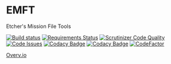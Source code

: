 # EMFT
Etcher's Mission File Tools

[![Build status](https://ci.appveyor.com/api/projects/status/657xik0wcp0yaafb?svg=true)](https://ci.appveyor.com/project/132nd-etcher/emft)
[![Requirements Status](https://requires.io/github/132nd-etcher/EMFT/requirements.svg?branch=develop)](https://requires.io/github/132nd-etcher/EMFT/requirements/?branch=develop)
[![Scrutinizer Code Quality](https://scrutinizer-ci.com/g/132nd-etcher/EMFT/badges/quality-score.png?b=master)](https://scrutinizer-ci.com/g/132nd-etcher/EMFT/?branch=master)
[![Code Issues](https://www.quantifiedcode.com/api/v1/project/eee625d4e50b4f73a9a1a2a4bb306bf3/badge.svg)](https://www.quantifiedcode.com/app/project/eee625d4e50b4f73a9a1a2a4bb306bf3)
[![Codacy Badge](https://api.codacy.com/project/badge/Grade/500397cdda004fd6bccacdca94d27e55)](https://www.codacy.com/app/132nd-etcher/EMFT?utm_source=github.com&amp;utm_medium=referral&amp;utm_content=132nd-etcher/EMFT&amp;utm_campaign=Badge_Grade)
[![Codacy Badge](https://api.codacy.com/project/badge/Coverage/500397cdda004fd6bccacdca94d27e55)](https://www.codacy.com/app/132nd-etcher/EMFT?utm_source=github.com&amp;utm_medium=referral&amp;utm_content=132nd-etcher/EMFT&amp;utm_campaign=Badge_Coverage)
[![CodeFactor](https://www.codefactor.io/repository/github/132nd-etcher/emft/badge)](https://www.codefactor.io/repository/github/132nd-etcher/emft)

[Overv.io](https://overv.io/132nd-etcher/EMFT/)
